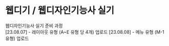 # 웹디기 / 웹디자인기능사 실기
웹디자인기능사 실기 준비 과정<br>
[23.08.07] - 레이아웃 유형 (A~E 유형 당 4개) 업로드
[23.08.08] - 메뉴 유형 (M-1 유형) 업로드
